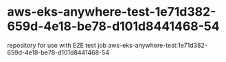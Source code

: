 # aws-eks-anywhere-test-1e71d382-659d-4e18-be78-d101d8441468-54
repository for use with E2E test job aws-eks-anywhere-test:1e71d382-659d-4e18-be78-d101d8441468-54
